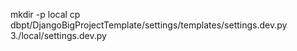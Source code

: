 


mkdir -p local
cp dbpt/DjangoBigProjectTemplate/settings/templates/settings.dev.py 3./local/settings.dev.py
